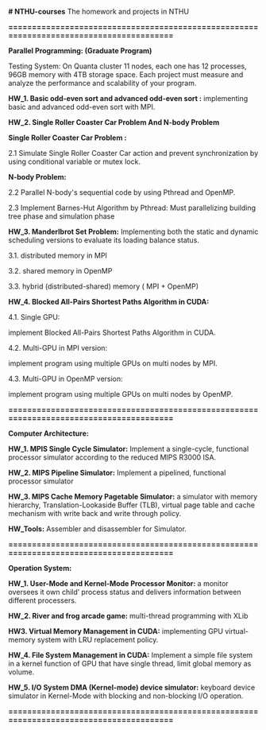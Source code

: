 <b># NTHU-courses</b>
The homework and projects in NTHU

<b>========================================================================================</b></p>
<b>Parallel Programming: (Graduate Program)</b>

Testing System: On Quanta cluster 11 nodes, each one has 12 processes, 96GB memory with 4TB storage space.
Each project must measure and analyze the performance and scalability of your program.

<b>HW_1. Basic odd-even sort and advanced odd-even sort :</b> implementing basic and advanced odd-even sort with MPI.

<b>HW_2. Single Roller Coaster Car Problem And N-body Problem</b></p>
      <b>Single Roller Coaster Car Problem  :</b> </p>
  2.1 Simulate Single Roller Coaster Car action and prevent synchronization by using conditional variable or mutex lock.</p>
  <b>N-body Problem:</b></p>
  2.2 Parallel N-body's sequential code by using Pthread and OpenMP.</p>
  2.3 Implement Barnes-Hut Algorithm by Pthread: Must parallelizing building tree phase and simulation phase</p>

<b>HW_3. Manderlbrot Set Problem:</b> Implementing both the static and dynamic scheduling versions to evaluate its loading balance status.</p>
   3.1. distributed memory in MPI</p> 
   3.2. shared memory in OpenMP</p>
   3.3. hybrid (distributed-shared) memory ( MPI + OpenMP)</p>

<b>HW_4. Blocked All-Pairs Shortest Paths Algorithm in CUDA:</b></p>
   4.1. Single GPU:</p> 
        implement Blocked All-Pairs Shortest Paths Algorithm in CUDA.</p>
   4.2. Multi-GPU in MPI version:</p> 
        implement program using multiple GPUs on multi nodes by MPI.</p>
   4.3. Multi-GPU in OpenMP version:</p> 
        implement program using multiple GPUs on multi nodes by OpenMP.</p>
  
<b>========================================================================================</b></p>
<b>Computer Architecture:</b>

<b>HW_1. MPIS Single Cycle Simulator:</b> Implement a single-cycle, functional processor simulator according to the reduced MIPS R3000 ISA. 

<b>HW_2. MIPS Pipeline Simulator:</b> Implement a pipelined, functional processor simulator 

<b>HW_3. MIPS Cache Memory Pagetable Simulator:</b> a simulator with memory hierarchy, Translation-Lookaside Buffer (TLB), virtual page table and cache mechanism with write back and write through policy. 

<b>HW_Tools:</b> Assembler and disassembler for Simulator.

<b>========================================================================================</b></p>
<b>Operation System:</b>

<b>HW_1. User-Mode and Kernel-Mode Processor Monitor:</b> a monitor oversees it own child’ process status and delivers information between different processers.

<b>HW_2. River and frog arcade game:</b> multi-thread programming with XLib

<b>HW3. Virtual Memory Management in CUDA:</b> implementing GPU virtual-memory system with LRU replacement policy.

<b>HW_4. File System Management in CUDA:</b> Implement a simple file system in a kernel function of GPU that have single thread, limit global memory as volume.

<b>HW_5. I/O System DMA (Kernel-mode) device simulator:</b> keyboard device simulator in Kernel-Mode with blocking and non-blocking I/O operation.

<b>========================================================================================</b></p>
